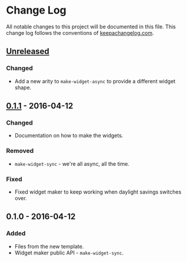 # Change Log
All notable changes to this project will be documented in this file. This change log follows the conventions of [keepachangelog.com](http://keepachangelog.com/).

## [Unreleased]
### Changed
- Add a new arity to `make-widget-async` to provide a different widget shape.

## [0.1.1] - 2016-04-12
### Changed
- Documentation on how to make the widgets.

### Removed
- `make-widget-sync` - we're all async, all the time.

### Fixed
- Fixed widget maker to keep working when daylight savings switches over.

## 0.1.0 - 2016-04-12
### Added
- Files from the new template.
- Widget maker public API - `make-widget-sync`.

[Unreleased]: https://github.com/your-name/geo-dist/compare/0.1.1...HEAD
[0.1.1]: https://github.com/your-name/geo-dist/compare/0.1.0...0.1.1
